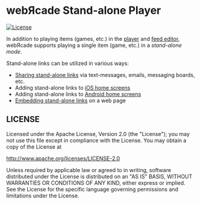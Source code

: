 # webЯcade Stand-alone Player

[![License](https://img.shields.io/badge/License-Apache%202.0-blue.svg)](https://opensource.org/licenses/Apache-2.0)

In addition to playing items (games, etc.) in the [player](https://docs.webrcade.com/userguide/) and [feed editor](https://docs.webrcade.com/editor/), webЯcade supports playing a single item (game, etc.) in a *stand-alone mode*.

Stand-alone links can be utilized in various ways:

* [Sharing stand-alone links](https://docs.webrcade.com/standalone/#direct-link-sharing-text-messages-email-message-boards) via text-messages, emails, messaging boards, etc.
* Adding stand-alone links to [iOS home screens](https://docs.webrcade.com/standalone/#add-to-home-ios-iphoneipad)
* Adding stand-alone links to [Android home screens](https://docs.webrcade.com/standalone/#add-to-home-android)
* [Embedding stand-alone links](https://docs.webrcade.com/standalone/#embedded) on a web page

## LICENSE

Licensed under the Apache License, Version 2.0 (the "License"); you may not use this file except in compliance with the License. You may obtain a copy of the License at

http://www.apache.org/licenses/LICENSE-2.0

Unless required by applicable law or agreed to in writing, software distributed under the License is distributed on an "AS IS" BASIS, WITHOUT WARRANTIES OR CONDITIONS OF ANY KIND, either express or implied. See the License for the specific language governing permissions and limitations under the License.
